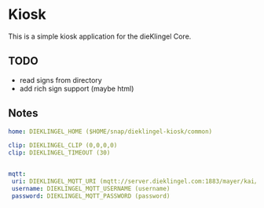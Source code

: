# Kiosk

This is a simple kiosk application for the dieKlingel Core.

## TODO

- read signs from directory
- add rich sign support (maybe html)

## Notes

```yaml
home: DIEKLINGEL_HOME ($HOME/snap/dieklingel-kiosk/common)

clip: DIEKLINGEL_CLIP (0,0,0,0)
clip: DIEKLINGEL_TIMEOUT (30)


mqtt:
 uri: DIEKLINGEL_MQTT_URI (mqtt://server.dieklingel.com:1883/mayer/kai/dieklingel/)
 username: DIEKLINGEL_MQTT_USERNAME (username)
 password: DIEKLINGEL_MQTT_PASSWORD (password)
```
